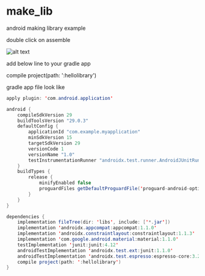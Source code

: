 # make_lib
android making library example

double click on assemble

![alt text](https://github.com/istiaqahmed90/make_lib/blob/master/1.png)


add below line to your gradle app

compile project(path: ':hellolibrary')




gradle app file look like
```java
apply plugin: 'com.android.application'

android {
    compileSdkVersion 29
    buildToolsVersion "29.0.3"
    defaultConfig {
        applicationId "com.example.myapplication"
        minSdkVersion 15
        targetSdkVersion 29
        versionCode 1
        versionName "1.0"
        testInstrumentationRunner "androidx.test.runner.AndroidJUnitRunner"
    }
    buildTypes {
        release {
            minifyEnabled false
            proguardFiles getDefaultProguardFile('proguard-android-optimize.txt'), 'proguard-rules.pro'
        }
    }
}

dependencies {
    implementation fileTree(dir: 'libs', include: ['*.jar'])
    implementation 'androidx.appcompat:appcompat:1.1.0'
    implementation 'androidx.constraintlayout:constraintlayout:1.1.3'
    implementation 'com.google.android.material:material:1.1.0'
    testImplementation 'junit:junit:4.12'
    androidTestImplementation 'androidx.test.ext:junit:1.1.0'
    androidTestImplementation 'androidx.test.espresso:espresso-core:3.2.0'
    compile project(path: ':hellolibrary')
}

```

